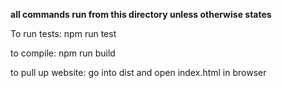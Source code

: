 **all commands run from this directory unless otherwise states**

To run tests:
npm run test

to compile:
npm run build

to pull up website:
go into dist and open index.html in browser
